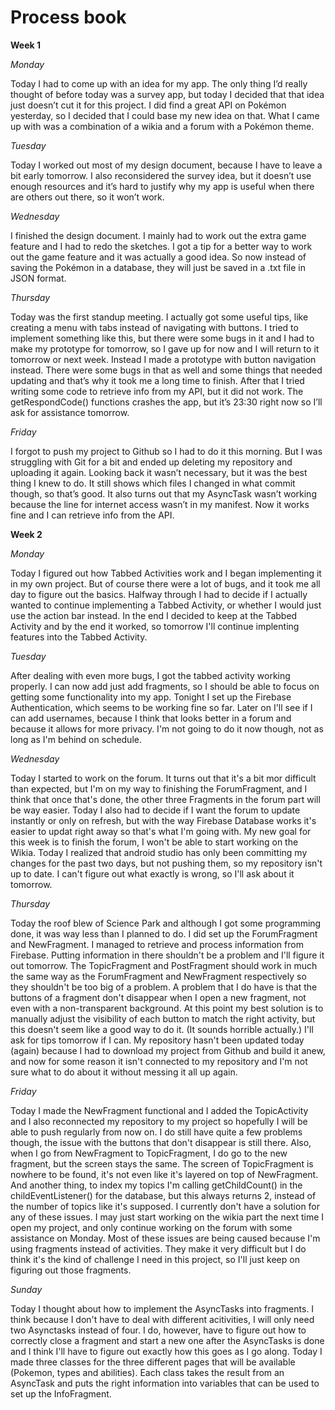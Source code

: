 ﻿# Process book
**Week 1**

*Monday*

Today I had to come up with an idea for my app. The only thing I’d really thought of before today was a survey app, but today I decided that that idea just doesn’t cut it for this project. I did find a great API on Pokémon yesterday, so I decided that I could base my new idea on that. What I came up with was a combination of a wikia and a forum with a Pokémon theme.

*Tuesday*

Today I worked out most of my design document, because I have to leave a bit early tomorrow. I also reconsidered the survey idea, but it doesn’t use enough resources and it’s hard to justify why my app is useful when there are others out there, so it won’t work.

*Wednesday*

I finished the design document. I mainly had to work out the extra game feature and I had to redo the sketches. I got a tip for a better way to work out the game feature and it was actually a good idea. So now instead of saving the Pokémon in a database, they will just be saved in a .txt file in JSON format.

*Thursday*

Today was the first standup meeting. I actually got some useful tips, like creating a menu with tabs instead of navigating with buttons. I tried to implement something like this, but there were some bugs in it and I had to make my prototype for tomorrow, so I gave up for now and I will return to it tomorrow or next week. Instead I made a prototype with button navigation instead. There were some bugs in that as well and some things that needed updating and that’s why it took me a long time to finish. After that I tried writing some code to retrieve info from my API, but it did not work. The getRespondCode() functions crashes the app, but it’s 23:30 right now so I’ll ask for assistance tomorrow.

*Friday*

I forgot to push my project to Github so I had to do it this morning. But I was struggling with Git for a bit and ended up deleting my repository and uploading it again. Looking back it wasn’t necessary, but it was the best thing I knew to do. It still shows which files I changed in what commit though, so that’s good. It also turns out that my AsyncTask wasn’t working because the line for internet access wasn’t in my manifest. Now it works fine and I can retrieve info from the API.

**Week 2**

*Monday*

Today I figured out how Tabbed Activities work and I began implementing it in my own project. But of course there were a lot of bugs, and it took me all day to figure out the basics. Halfway through I had to decide if I actually wanted to continue implementing a Tabbed Activity, or whether I would just use the action bar instead. In the end I decided to keep at the Tabbed Activity and by the end it worked, so tomorrow I'll continue implenting features into the Tabbed Activity.

*Tuesday*

After dealing with even more bugs, I got the tabbed activity working properly. I can now add just add fragments, so I should be able to focus on getting some functionality into my app. Tonight I set up the Firebase Authentication, which seems to be working fine so far. Later on I'll see if I can add usernames, because I think that looks better in a forum and because it allows for more privacy. I'm not going to do it now though, not as long as I'm behind on schedule.

*Wednesday*

Today I started to work on the forum. It turns out that it's a bit mor difficult than expected, but I'm on my way to finishing the ForumFragment, and I think that once that's done, the other three Fragments in the forum part will be way easier. Today I also had to decide if I want the forum to update instantly or only on refresh, but with the way Firebase Database works it's easier to updat right away so that's what I'm going with. My new goal for this week is to finish the forum, I won't be able to start working on the Wikia. Today I realized that android studio has only been committing my changes for the past two days, but not pushing them, so my repository isn't up to date. I can't figure out what exactly is wrong, so I'll ask about it tomorrow.

*Thursday*

Today the roof blew of Science Park and although I got some programming done, it was way less than I planned to do. I did set up the ForumFragment and NewFragment. I managed to retrieve and process information from Firebase. Putting information in there shouldn't be a problem and I'll figure it out tomorrow. The TopicFragment and PostFragment should work in much the same way as the ForumFragment and NewFragment respectively so they shouldn't be too big of a problem. A problem that I do have is that the buttons of a fragment don't disappear when I open a new fragment, not even with a non-transparent background. At this point my best solution is to manually adjust the visibility of each button to match the right activity, but this doesn't seem like a good way to do it. (It sounds horrible actually.) I'll ask for tips tomorrow if I can. My repository hasn't been updated today (again) because I had to download my project from Github and build it anew, and now for some reason it isn't connected to my repository and I'm not sure what to do about it without messing it all up again.

*Friday*

Today I made the NewFragment functional and I added the TopicActivity and I also reconnected my repository to my project so hopefully I will be able to push regularly from now on. I do still have quite a few problems though, the issue with the buttons that don't disappear is still there. Also, when I go from NewFragment to TopicFragment, I do go to the new fragment, but the screen stays the same. The screen of TopicFragment is nowhere to be found, it's not even like it's layered on top of NewFragment. And another thing, to index my topics I'm calling getChildCount() in the childEventListener() for the database, but this always returns 2, instead of the number of topics like it's supposed. I currently don't have a solution for any of these issues. I may just start working on the wikia part the next time I open my project, and only continue working on the forum with some assistance on Monday. Most of these issues are being caused because I'm using fragments instead of activities. They make it very difficult but I do think it's the kind of challenge I need in this project, so I'll just keep on figuring out those fragments.

*Sunday*

Today I thought about how to implement the AsyncTasks into fragments. I think because I don't have to deal with different acitivities, I will only need two Asynctasks instead of four. I do, however, have to figure out how to correctly close a fragment and start a new one after the AsyncTasks is done and I think I'll have to figure out exactly how this goes as I go along. Today I made three classes for the three different pages that will be available (Pokemon, types and abilities). Each class takes the result from an AsyncTask and puts the right information into variables that can be used to set up the InfoFragment.